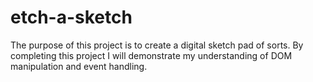 # etch-a-sketch

The purpose of this project is to create a digital sketch pad of sorts. By completing this project I will demonstrate my understanding of DOM manipulation and event handling.